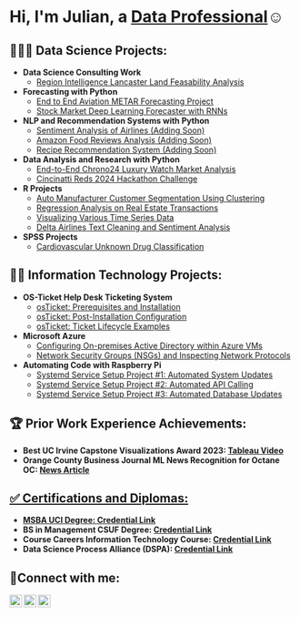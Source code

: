 <h1>Hi, I'm Julian, a <a href="https://www.linkedin.com/in/julian-sotelo-553252173/">Data Professional</a>☺</h1>

<h2>🧑🏼‍🔬 Data Science Projects:</h2>

- <b>**Data Science Consulting Work**</b>
  - [Region Intelligence Lancaster Land Feasability Analysis](https://drive.google.com/file/d/1fQdWs5vOd7e91-xgVRszChxEUqSJC94o/view?usp=drive_link)
- <b>**Forecasting with Python**</b>
  - [End to End Aviation METAR Forecasting Project](https://github.com/F00LIAN/Aviation-METAR-Forecasting)
  - [Stock Market Deep Learning Forecaster with RNNs](https://github.com/F00LIAN/stockForecaster)
- <b>**NLP and Recommendation Systems with Python**</b>
  - [Sentiment Analysis of Airlines (Adding Soon)]()
  - [Amazon Food Reviews Analysis (Adding Soon)]()
  - [Recipe Recommendation System (Adding Soon)]()
- <b>**Data Analysis and Research with Python**</b>
  - [End-to-End Chrono24 Luxury Watch Market Analysis](https://github.com/F00LIAN/luxury_watch_market)
  - [Cincinatti Reds 2024 Hackathon Challenge](https://github.com/F00LIAN/Reds_Pitching_Hackathon_Team_Mendoza_Line)
- <b>**R Projects**</b>
  - [Auto Manufacturer Customer Segmentation Using Clustering](https://github.com/F00LIAN/Auto-Manufacturer-Customer-Segmentation-With-R)
  - [Regression Analysis on Real Estate Transactions](https://github.com/F00LIAN/Real-Estate-Regression-Analysis-Using-R)
  - [Visualizing Various Time Series Data](https://github.com/F00LIAN/Visualizing-Data-With-R)
  - [Delta Airlines Text Cleaning and Sentiment Analysis](https://github.com/F00LIAN/Delta-Airlines-Text-Analysis-With-R)
- <b>**SPSS Projects**</b>
  - [Cardiovascular Unknown Drug Classification](https://github.com/F00LIAN/cardiovascular-drug-classification-with-spss)
  
<h2>👨‍💻 Information Technology Projects:</h2>

- <b>**OS-Ticket Help Desk Ticketing System**</b>
  - [osTicket: Prerequisites and Installation](https://github.com/F00LIAN/osticket-prereqs)
  - [osTicket: Post-Installation Configuration](https://github.com/F00LIAN/osticket-post-install-config)
  - [osTicket: Ticket Lifecycle Examples](https://github.com/F00LIAN/osticket-ticket-lifecycle)
- <b>**Microsoft Azure**</b>
  - [Configuring On-premises Active Directory within Azure VMs](https://github.com/F00LIAN/configure-ad)
  - [Network Security Groups (NSGs) and Inspecting Network Protocols](https://github.com/F00LIAN/azure-network-protocols)
- <b>**Automating Code with Raspberry Pi**</b>
  - [Systemd Service Setup Project #1: Automated System Updates](https://github.com/F00LIAN/raspberrypi-systemd-automation-setup)
  - [Systemd Service Setup Project #2: Automated API Calling](https://github.com/F00LIAN/raspberrypi-streamlined-api-calls)
  - [Systemd Service Setup Project #3: Automated Database Updates](https://github.com/F00LIAN/raspberrypi-wrapping-up-systemd-service)

<h2>🏆 Prior Work Experience Achievements:</h2>

- <b>Best UC Irvine Capstone Visualizations Award 2023: <a href="https://youtu.be/oKuI605eEZc">Tableau Video</a></b>
- <b>Orange County Business Journal ML News Recognition for Octane OC: <a href="https://www.ocbj.com/oc-homepage/ai-program-predicts-capital-raising-success/">News Article</b>

<h2>✅ Certifications and Diplomas:</h2>

- <b>MSBA UCI Degree: <a href="https://drive.google.com/file/d/11Hx3tvXvxoibctzkTfcIotJyLH2Br4jB/view?usp=drive_link">Credential Link</a></b>
- <b>BS in Management CSUF Degree: <a href="https://drive.google.com/file/d/1NDzGqtUum1jNkH5u3Zr6XHSNVOOs1G_x/view?usp=sharing">Credential Link</a></b>
- <b>Course Careers Information Technology Course: <a href="https://drive.google.com/file/d/1KvoX-IVTI57I1z8oMuC7pKlJ9rcLBCcH/view?usp=drive_link">Credential Link</a></b>
- <b>Data Science Process Alliance (DSPA): <a href="https://courses.datascience-pm.com/evidence-page/?bg=4703&eid=592&uid=467">Credential Link</a></b>

<h2>🤳Connect with me:</h2>

[<img align="left" alt="Josh | Twitter" width="22px" src="https://cdn.jsdelivr.net/npm/simple-icons@v3/icons/twitter.svg" />][twitter]
[<img align="left" alt="Josh | LinkedIn" width="22px" src="https://cdn.jsdelivr.net/npm/simple-icons@v3/icons/linkedin.svg" />][linkedin]
[<img align="left" alt="Josh | Instagram" width="22px" src="https://cdn.jsdelivr.net/npm/simple-icons@v3/icons/instagram.svg" />][instagram]

[twitter]: https://twitter.com/Julian
[instagram]: https://www.instagram.com/goodenoughgainz
[linkedin]: https://www.linkedin.com/in/julian-sotelo-553252173/
